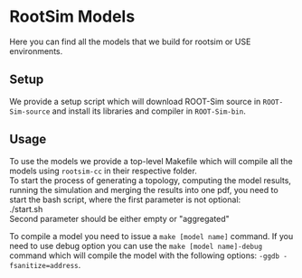 # RootSim Models
Here you can find all the models that we build for rootsim or USE environments.

## Setup
We provide a setup script which will download ROOT-Sim source in `ROOT-Sim-source` and install its libraries and
compiler in `ROOT-Sim-bin`.

## Usage
To use the models we provide a top-level Makefile which will compile all the models using `rootsim-cc` in their
respective folder.\
To start the process of generating a topology, computing the model results, running the simulation and merging the results into one pdf, you need to start the bash script, where the first parameter is not optional:\
./start.sh <number of LPs for the simulation> <wheter the results should be aggregated or not>\
Second parameter should be either empty or "aggregated"

To compile a model you need to issue a `make [model name]` command. If you need to use debug option you can use the
`make [model name]-debug` command which will compile the model with the following options: `-ggdb -fsanitize=address`.
